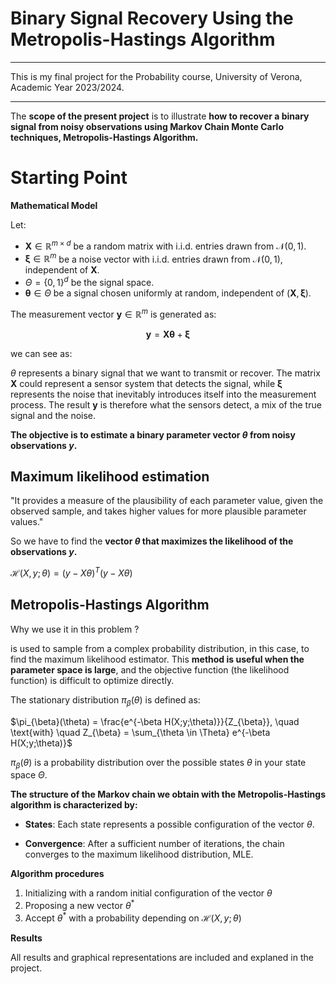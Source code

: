 # Binary Signal Recovery Using the Metropolis-Hastings Algorithm

-------------------------------------------------------------------

This is my final project for the Probability course, University of Verona, Academic Year 2023/2024.

-------------------------------------------------------------------

The **scope of the present project** is to illustrate **how to recover a binary signal from noisy observations using Markov Chain Monte Carlo techniques, Metropolis-Hastings Algorithm.**


# **Starting Point** 


**Mathematical Model**

Let:

*  $\mathbf{X} \in \mathbb{R}^{m \times d}$ be a random matrix with i.i.d. entries drawn from $\mathcal{N}(0,1)$.
*  $\boldsymbol{\xi} \in \mathbb{R}^m$ be a noise vector with i.i.d. entries drawn from $\mathcal{N}(0,1)$, independent of $\mathbf{X}$.
*  $\Theta = \{0,1\}^d$ be the signal space.
*  $\boldsymbol{\theta} \in \Theta$ be a signal chosen uniformly at random, independent of $(\mathbf{X}, \boldsymbol{\xi})$.

The measurement vector $\mathbf{y} \in \mathbb{R}^m$ is generated as:

$$\mathbf{y} = \mathbf{X} \boldsymbol{\theta} + \boldsymbol{\xi}$$

we can see as:

$\theta$ represents a binary signal that we want to transmit or recover. The matrix $\mathbf{X}$ could represent a sensor system that detects the signal, while $\boldsymbol{\xi}$ represents the noise that inevitably introduces itself into the measurement process. The result $\mathbf{y}$ is therefore what the sensors detect, a mix of the true signal and the noise.

**The objective is to estimate a binary parameter vector $\theta$ from noisy observations $y$.**

## **Maximum likelihood estimation**

"It provides a measure of the plausibility of each parameter value, given the observed sample, and takes higher values for more plausible parameter values."

So we have to find the **vector $\theta$ that maximizes the likelihood of the observations $y$.**

$\mathcal{H}(X, y; \theta) = (y - X\theta)^T (y - X\theta)$

## **Metropolis-Hastings Algorithm**

Why we use it in this problem ?

is used to sample from a complex probability distribution, in this case, to find the maximum likelihood estimator. This **method is useful when the parameter space is large**, and the objective function (the likelihood function) is difficult to optimize directly.

The stationary distribution $\pi_{\beta}(\theta)$ is defined as:

$\pi_{\beta}(\theta) = \frac{e^{-\beta H(X;y;\theta)}}{Z_{\beta}}, \quad \text{with} \quad Z_{\beta} = \sum_{\theta \in \Theta} e^{-\beta H(X;y;\theta)}$

$\pi_{\beta}(\theta)$ is a probability distribution over the possible states $\theta$ in your state space $\Theta$.

**The structure of the Markov chain we obtain with the Metropolis-Hastings algorithm is characterized by:**

* **States**: Each state represents a possible configuration of the vector $\theta$.

* **Convergence**: After a sufficient number of iterations, the chain converges to the maximum likelihood distribution, MLE.


**Algorithm procedures**

1. Initializing with a random initial configuration of the vector $\theta$
2. Proposing a new vector $\theta^*$
3. Accept $\theta^*$ with a probability depending on $\mathcal{H}(X, y; \theta)$

**Results**

All results and graphical representations are included and explaned in the project.






